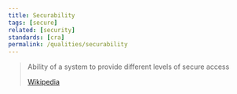 ```yaml
---
title: Securability
tags: [secure]
related: [security]
standards: [cra]
permalink: /qualities/securability
---
```



>Ability of a system to provide different levels of secure access
>
>[Wikipedia](https://en.wiktionary.org/wiki/securability)